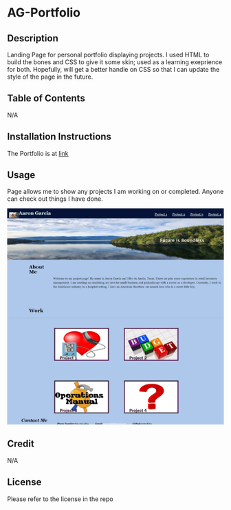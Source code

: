 # AG-Portfolio

## Description

Landing Page for personal portfolio displaying projects. I used HTML to build the bones and CSS to give it some skin; used as a learning exeprience for both. Hopefully, will get a better handle on CSS so that I can update the style of the page in the future.

## Table of Contents

N/A

## Installation Instructions

The Portfolio is at [link](https://silvag6271.github.io/AG-Portfolio/)

## Usage
Page allows me to show any projects I am working on or completed. Anyone can check out things I have done.

![Photo of portfolio page for Aaron Garcia](assets/images/AG-Portfolio.jpeg)

## Credit

N/A

## License

Please refer to the license in the repo


